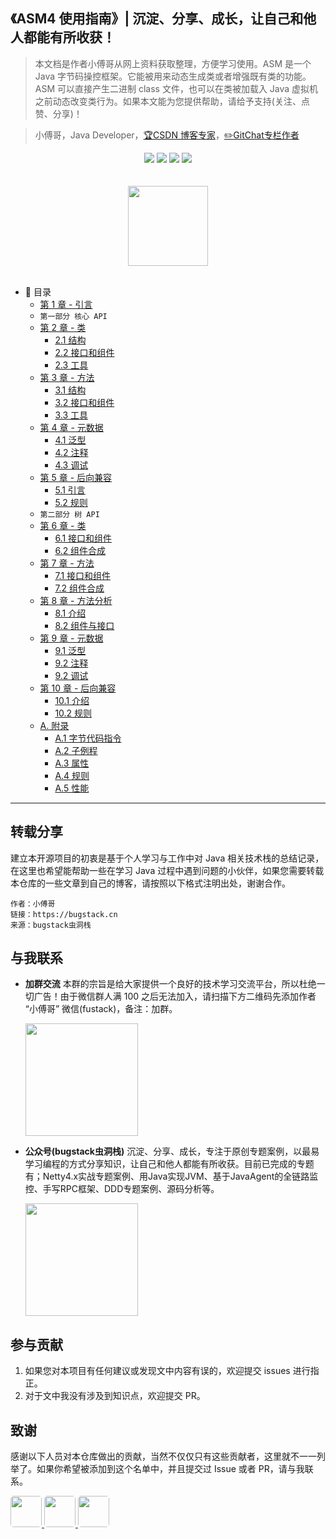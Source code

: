 ##  《ASM4 使用指南》| 沉淀、分享、成长，让自己和他人都能有所收获！

> 本文档是作者小傅哥从网上资料获取整理，方便学习使用。ASM 是一个 Java 字节码操控框架。它能被用来动态生成类或者增强既有类的功能。ASM 可以直接产生二进制 class 文件，也可以在类被加载入 Java 虚拟机之前动态改变类行为。如果本文能为您提供帮助，请给予支持(关注、点赞、分享)！

> 小傅哥，Java Developer，[:trophy:CSDN 博客专家](https://bugstack.blog.csdn.net)，[:pencil2:GitChat专栏作者](https://gitbook.cn/gitchat/column/5e5d29ac3fbd2d3f5d05e05f)

<div align="center">
<a href="https://github.com/MyGitBooks/asm"><img src="https://badgen.net/github/stars/MyGitBooks/asm?icon=github&color=4ab8a1"></a>
<a href="https://itstack.org/_media/qrcode.png?x-oss-process=style/may"><img src="https://badgen.net/github/forks/MyGitBooks/asm?icon=github&color=4ab8a1"></a>
<a href="http://asm.itstack.org" target="_blank"><img src="https://itstack.org/_media/onlinebook.svg"></a>
<a href="https://itstack.org/_media/qrcode.png?x-oss-process=style/may"><img src="https://itstack.org/_media/wxbugstack.svg"></a>
</div>
<br/>

<br/>
<div align="center">
    <a href="http://asm.itstack.org" style="text-decoration:none"><img src="http://asm.itstack.org/_media/tree.png" width="128px"></a>
</div>
<br/>  

* :memo: 目录
    * [第 1 章 - 引言](/docs/notes/1引言.md)
    * `第一部分 核心 API`
    * [第 2 章 - 类](notes/2.0类.md) 
        * [2.1 结构](notes/2.1结构.md)    
        * [2.2 接口和组件](notes/2.2接口和组件.md)    
        * [2.3 工具](notes/2.3工具.md)    
    * [第 3 章 - 方法](/docs/notes/3.0方法.md) 
        * [3.1 结构](/docs/notes/3.1结构.md)    
        * [3.2 接口和组件](/docs/notes/3.2接口和组件.md)    
        * [3.3 工具](/docs/notes/3.3工具.md)    
    * [第 4 章 - 元数据](/docs/notes/4.0元数据.md)     
        * [4.1 泛型](/docs/notes/4.1泛型.md)    
        * [4.2 注释](/docs/notes/4.2注释.md)    
        * [4.3 调试](/docs/notes/4.3调试.md)   
    * [第 5 章 - 后向兼容](/docs/notes/5.0后向兼容.md)
        * [5.1 引言](/docs/notes/5.1引言.md)    
        * [5.2 规则](/docs/notes/5.2规则.md)    
    * `第二部分 树 API`   
    * [第 6 章 - 类](/docs/notes/6.0类.md) 
        * [6.1 接口和组件](/docs/notes/6.1接口和组件.md)        
        * [6.2 组件合成](/docs/notes/6.2组件合成.md)        
    * [第 7 章 - 方法](/docs/notes/7.0方法.md)  
        * [7.1 接口和组件](/docs/notes/7.1接口和组件.md)   
        * [7.2 组件合成](/docs/notes/7.2组件合成.md)   
    * [第 8 章 - 方法分析](/docs/notes/8.0方法分析.md) 
        * [8.1 介绍](/docs/notes/8.1介绍.md)   
        * [8.2 组件与接口](/docs/notes/8.2组件与接口.md)   
    * [第 9 章 - 元数据](/docs/notes/9.0元数据.md) 
        * [9.1 泛型](/docs/notes/9.1泛型.md)    
        * [9.2 注释](/docs/notes/9.2注释.md)    
        * [9.2 调试](/docs/notes/9.3调试.md)    
    * [第 10 章 - 后向兼容](/docs/notes/10.0后向兼容.md) 
        * [10.1 介绍](/docs/notes/10.1介绍.md)    
        * [10.2 规则](/docs/notes/10.2规则.md)      
    * [A. 附录](/docs/notes/A.0附录.md) 
        * [A.1 字节代码指令](/docs/notes/A.1字节代码指.md)
        * [A.2 子例程](/docs/notes/A.2子例程.md)
        * [A.3 属性](/docs/notes/A.3属性.md)
        * [A.4 规则](/docs/notes/A.4规则.md)
        * [A.5 性能](/docs/notes/A.5性能.md)

---

##  转载分享

建立本开源项目的初衷是基于个人学习与工作中对 Java 相关技术栈的总结记录，在这里也希望能帮助一些在学习 Java 过程中遇到问题的小伙伴，如果您需要转载本仓库的一些文章到自己的博客，请按照以下格式注明出处，谢谢合作。

```
作者：小傅哥
链接：https://bugstack.cn
来源：bugstack虫洞栈
```

## 与我联系

- **加群交流**
    本群的宗旨是给大家提供一个良好的技术学习交流平台，所以杜绝一切广告！由于微信群人满 100 之后无法加入，请扫描下方二维码先添加作者 “小傅哥” 微信(fustack)，备注：加群。
    
    <img src="https://itstack.org/_media/fustack.png?x-oss-process=style/may" width="180" height="180"/>

- **公众号(bugstack虫洞栈)**
    沉淀、分享、成长，专注于原创专题案例，以最易学习编程的方式分享知识，让自己和他人都能有所收获。目前已完成的专题有；Netty4.x实战专题案例、用Java实现JVM、基于JavaAgent的全链路监控、手写RPC框架、DDD专题案例、源码分析等。
    
    <img src="https://itstack.org/_media/qrcode.png?x-oss-process=style/may" width="180" height="180"/>

## 参与贡献

1. 如果您对本项目有任何建议或发现文中内容有误的，欢迎提交 issues 进行指正。
2. 对于文中我没有涉及到知识点，欢迎提交 PR。

## 致谢

感谢以下人员对本仓库做出的贡献，当然不仅仅只有这些贡献者，这里就不一一列举了。如果你希望被添加到这个名单中，并且提交过 Issue 或者 PR，请与我联系。

<a href="https://github.com/linw7">
    <img src="https://avatars0.githubusercontent.com/u/3761578?s=460&v=4" style="border-radius:5px" width="50px">
</a> 
<a href="https://github.com/g10guang">
    <img src="https://avatars0.githubusercontent.com/u/30902679?s=400&v=4" style="border-radius:5px" width="50px">
</a> 
<a href="https://github.com/g10guang">
    <img src="https://avatars1.githubusercontent.com/u/15908832?s=180&v=4" style="border-radius:5px" width="50px">
</a>

